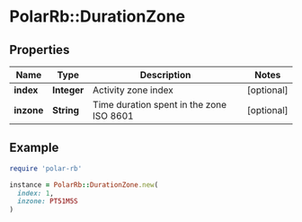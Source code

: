 # PolarRb::DurationZone

## Properties

| Name | Type | Description | Notes |
| ---- | ---- | ----------- | ----- |
| **index** | **Integer** | Activity zone index | [optional] |
| **inzone** | **String** | Time duration spent in the zone ISO 8601 | [optional] |

## Example

```ruby
require 'polar-rb'

instance = PolarRb::DurationZone.new(
  index: 1,
  inzone: PT51M5S
)
```

